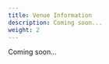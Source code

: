 ```yaml
---
title: Venue Information
description: Coming soon...
weight: 2
---
```

<!-- original description
description: The IEEE Haptics Symposium 2020 will be held at the Crystal Gateway Marriott in Washington, DC, USA.
-->
Coming soon...
<!--
The IEEE Haptics Symposium 2020 will be held at the Crystal Gateway Marriott in Washington, DC, USA.

For greatest convenience, and to secure all the meeting rooms needed for the conference, we ask that that all attendees book their hotel rooms at the conference hotel.

<iframe class="pv3" src="https://www.google.com/maps/embed?pb=!1m18!1m12!1m3!1d5535.8300228124945!2d-77.05576225178503!3d38.85811303216726!2m3!1f0!2f0!3f0!3m2!1i1024!2i768!4f13.1!3m3!1m2!1s0x89b7b72658ce8dc1%3A0x3e9fc216685da833!2sCrystal+Gateway+Marriott!5e0!3m2!1sen!2sca!4v1562340764056!5m2!1sen!2sca" width="100%" height="450" frameborder="0" style="border:0; margin:auto;" allowfullscreen></iframe>

## **Making Hotel Reservations**

Securing the conference meeting space is only possible if we fill our reserved hotel room allocation. Thus, we request that all attendees to stay at the hotel.  You can reserve your room at this address: 

<https://book.passkey.com/e/49945382>

## **Roommate finder**

If you would like to find one or more people to share a hotel room with, please fill out the roommate finder form. The information you enter will be shared with other attendees who are looking for a roommate so that you can find suitable matches.

<https://forms.gle/LE7PxipdDSQSmHYn7>

![Interior terrace of the venue](/img/wasgw-terrace-0125-hor-wide.jpg "Interior terrace of the venue")

![Conference room at the venue](/img/wasgw-ballroom-4897-hor-wide.jpg "Conference room at the venue")

![Guestroom image](/img/wasgw-guestroom-0099-hor-wide.jpg "Guestroom image")

![Venue layout](/img/wasgwf01.png "Venue layout")
-->